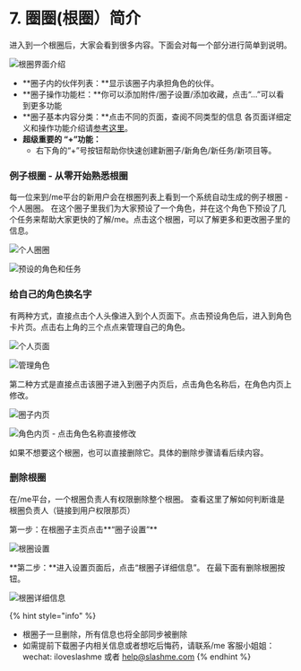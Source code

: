 # 7. 圈圈\(根圈）简介

进入到一个根圈后，大家会看到很多内容。下面会对每一个部分进行简单到说明。

![&#x6839;&#x5708;&#x754C;&#x9762;&#x4ECB;&#x7ECD;](../.gitbook/assets/m8-1.png)

* **圈子内的伙伴列表：**显示该圈子内承担角色的伙伴。
* **圈子操作功能栏：**你可以添加附件/圈子设置/添加收藏，点击“...”可以看到更多功能
* **圈子基本内容分类：**点击不同的页面，查阅不同类型的信息 各页面详细定义和操作功能介绍请[参考这里](../shi-yong-shou-ce/)。 
* **超级重要的 “+”功能：**
  * 右下角的“+”号按钮帮助你快速创建新圈子/新角色/新任务/新项目等。

### 例子根圈 - 从零开始熟悉根圈

每一位来到/me平台的新用户会在根圈列表上看到一个系统自动生成的例子根圈 - 个人圈圈。 在这个圈子里我们为大家预设了一个角色，并在这个角色下预设了几个任务来帮助大家更快的了解/me。点击这个根圈，可以了解更多和更改圈子里的信息。

![&#x4E2A;&#x4EBA;&#x5708;&#x5708;](../.gitbook/assets/screenshot-2019-10-29-at-14.17.44.png)

![&#x9884;&#x8BBE;&#x7684;&#x89D2;&#x8272;&#x548C;&#x4EFB;&#x52A1;](../.gitbook/assets/m8-3.jpg)

### **给自己的角色换名字**

有两种方式，直接点击个人头像进入到个人页面下。点击预设角色后，进入到角色卡片页。点击右上角的三个点点来管理自己的角色。

![&#x4E2A;&#x4EBA;&#x9875;&#x9762;](../.gitbook/assets/m8-4.jpg)

![&#x7BA1;&#x7406;&#x89D2;&#x8272;](../.gitbook/assets/m8-5.jpg)

第二种方式是直接点击该圈子进入到圈子内页后，点击角色名称后，在角色内页上修改。

![&#x5708;&#x5B50;&#x5185;&#x9875;](../.gitbook/assets/m8-6.jpg)

![&#x89D2;&#x8272;&#x5185;&#x9875; - &#x70B9;&#x51FB;&#x89D2;&#x8272;&#x540D;&#x79F0;&#x76F4;&#x63A5;&#x4FEE;&#x6539;](../.gitbook/assets/m8-7.jpg)

如果不想要这个根圈，也可以直接删除它。具体的删除步骤请看后续内容。

### **删除根圈**

在/me平台，一个根圈负责人有权限删除整个根圈。 查看这里了解如何判断谁是根圈负责人（链接到用户权限那页）

第一步：在根圈子主页点击**“圈子设置”**

![&#x6839;&#x5708;&#x8BBE;&#x7F6E;](../.gitbook/assets/m8-9.jpg)

**第二步：**进入设置页面后，点击“根圈子详细信息”。 在最下面有删除根圈按钮。

![&#x6839;&#x5708;&#x8BE6;&#x7EC6;&#x4FE1;&#x606F;](../.gitbook/assets/m8-10.jpeg)

{% hint style="info" %}
* 根圈子一旦删除，所有信息也将全部同步被删除
* 如需提前下载圈子内相关信息或者想吃后悔药，请联系/me 客服小姐姐：wechat: iloveslashme 或者 help@slashme.com
{% endhint %}

